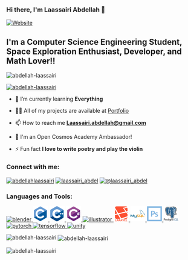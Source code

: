 ### Hi there, I'm Laassairi Abdellah 👋

[![Website](https://img.shields.io/website?label=laassairiAbdellah.com&style=for-the-badge&url=https%3A%2F%2Flaassairiabdellah.com)](http://laassairiabdellah.com/)

## I'm a Computer Science Engineering Student, Space Exploration Enthusiast, Developer, and Math Lover!!


<p align="left"> <img src="https://komarev.com/ghpvc/?username=abdellah-laassairi&label=Profile%20views&color=0e75b6&style=flat" alt="abdellah-laassairi" /> </p>

<p align="left"> <a href="https://github.com/ryo-ma/github-profile-trophy"><img src="https://github-profile-trophy.vercel.app/?username=abdellah-laassairi" alt="abdellah-laassairi" /></a> </p>

- 🌱 I’m currently learning **Everything**

- 👨‍💻 All of my projects are available at [Portfolio](http://laassairiabdellah.com/)

- 📫 How to reach me **Laassairi.abdellah@gmail.com**

- 📄 I'm an Open Cosmos Academy Ambassador!

- ⚡ Fun fact **I love to write poetry and play the violin**



<h3 align="left">Connect with me:</h3>
<p align="left">
<a href="https://dev.to/abdellahlaassairi" target="blank"><img align="center" src="https://cdn.jsdelivr.net/npm/simple-icons@3.0.1/icons/dev-dot-to.svg" alt="abdellahlaassairi" height="30" width="40" /></a>
<a href="https://www.hackerrank.com/laassairi_abdel" target="blank"><img align="center" src="https://cdn.jsdelivr.net/npm/simple-icons@3.0.1/icons/hackerrank.svg" alt="laassairi_abdel" height="30" width="40" /></a>
<a href="https://www.hackerearth.com/@laassairi_abdel" target="blank"><img align="center" src="https://cdn.jsdelivr.net/npm/simple-icons@3.0.1/icons/hackerearth.svg" alt="@laassairi_abdel" height="30" width="40" /></a>
</p>

<h3 align="left">Languages and Tools:</h3>
<p align="left"> <a href="https://www.blender.org/" target="_blank"> <img src="https://download.blender.org/branding/community/blender_community_badge_white.svg" alt="blender" width="40" height="40"/> </a> <a href="https://www.cprogramming.com/" target="_blank"> <img src="https://raw.githubusercontent.com/devicons/devicon/master/icons/c/c-original.svg" alt="c" width="40" height="40"/> </a> <a href="https://www.w3schools.com/cpp/" target="_blank"> <img src="https://raw.githubusercontent.com/devicons/devicon/master/icons/cplusplus/cplusplus-original.svg" alt="cplusplus" width="40" height="40"/> </a> <a href="https://www.w3schools.com/cs/" target="_blank"> <img src="https://raw.githubusercontent.com/devicons/devicon/master/icons/csharp/csharp-original.svg" alt="csharp" width="40" height="40"/> </a> <a href="https://www.adobe.com/in/products/illustrator.html" target="_blank"> <img src="https://www.vectorlogo.zone/logos/adobe_illustrator/adobe_illustrator-icon.svg" alt="illustrator" width="40" height="40"/> </a> <a href="https://laravel.com/" target="_blank"> <img src="https://raw.githubusercontent.com/devicons/devicon/master/icons/laravel/laravel-plain-wordmark.svg" alt="laravel" width="40" height="40"/> </a> <a href="https://www.mysql.com/" target="_blank"> <img src="https://raw.githubusercontent.com/devicons/devicon/master/icons/mysql/mysql-original-wordmark.svg" alt="mysql" width="40" height="40"/> </a> <a href="https://www.photoshop.com/en" target="_blank"> <img src="https://raw.githubusercontent.com/devicons/devicon/master/icons/photoshop/photoshop-line.svg" alt="photoshop" width="40" height="40"/> </a> <a href="https://www.postgresql.org" target="_blank"> <img src="https://raw.githubusercontent.com/devicons/devicon/master/icons/postgresql/postgresql-original-wordmark.svg" alt="postgresql" width="40" height="40"/> </a> <a href="https://pytorch.org/" target="_blank"> <img src="https://www.vectorlogo.zone/logos/pytorch/pytorch-icon.svg" alt="pytorch" width="40" height="40"/> </a> <a href="https://www.tensorflow.org" target="_blank"> <img src="https://www.vectorlogo.zone/logos/tensorflow/tensorflow-icon.svg" alt="tensorflow" width="40" height="40"/> </a> <a href="https://unity.com/" target="_blank"> <img src="https://www.vectorlogo.zone/logos/unity3d/unity3d-icon.svg" alt="unity" width="40" height="40"/> </a> </p>

<p><img align="left" src="https://github-readme-stats.vercel.app/api/top-langs?username=abdellah-laassairi&show_icons=true&locale=en&layout=compact" alt="abdellah-laassairi" /></p>

<p>&nbsp;<img align="center" src="https://github-readme-stats.vercel.app/api?username=abdellah-laassairi&show_icons=true&locale=en" alt="abdellah-laassairi" /></p>

<p><img align="center" src="https://github-readme-streak-stats.herokuapp.com/?user=abdellah-laassairi&" alt="abdellah-laassairi" /></p>

